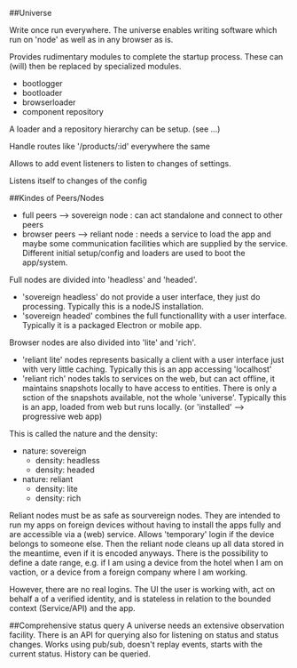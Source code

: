 ##Universe

Write once run everywhere. The universe enables writing software which run on 'node' as well as in any browser as is. 

Provides rudimentary modules to complete the startup process. These can (will) then be replaced by specialized modules.
- bootlogger
- bootloader
- browserloader
- component repository

A loader and a repository hierarchy can be setup. (see ...) 

Handle routes like '/products/:id' everywhere the same

Allows to add event listeners to listen to changes of settings.

Listens itself to changes of the config

##Kindes of Peers/Nodes  
- full peers     --> sovereign node : can act standalone and connect to other peers
- browser peers  --> reliant node   : needs a service to load the app and maybe some communication facilities which 
are supplied by the service. Different initial setup/config and loaders are used to boot the app/system. 

Full nodes are divided into 'headless' and 'headed'. 
- 'sovereign headless' do not provide a user interface, they just do processing. Typically this is a nodeJS installation.
- 'sovereign headed' combines the full functionallity with a user interface. Typically it is a packaged Electron or mobile app.

Browser nodes are also divided into 'lite' and 'rich'.
- 'reliant lite' nodes represents basically a client with a user interface just with very little caching. 
Typically this is an app accessing 'localhost'
- 'reliant rich' nodes takls to services on the web, but can act offline, it maintains snapshots locally to have access to entities. 
There is only a sction of the snapshots available, not the whole 'universe'. 
Typically this is an app, loaded from web but runs locally. (or 'installed' --> progressive web app)    

This is called the nature and the density:
- nature: sovereign
    - density: headless
    - density: headed
- nature: reliant
    - density: lite
    - density: rich 

Reliant nodes must be as safe as sourvereign nodes. They are intended to run my apps on foreign devices without having
to install the apps fully and are accessible via a (web) service. Allows 'temporary' login if the device belongs to someone else.
Then the reliant node cleans up all data stored in the meantime, even if it is encoded anyways. There is the possibility to
define a date range, e.g. if I am using a device from the hotel when I am on vaction, or a device from a foreign company where
I am working.

However, there are no real logins. The UI the user is working with, act on behalf a of a verified identity, and is stateless 
in relation to the bounded context (Service/API) and the app.

##Comprehensive status query
A universe needs an extensive observation facility. There is an API for querying also for listening on status and status changes.
Works using pub/sub, doesn't replay events, starts with the current status. History can be queried.


